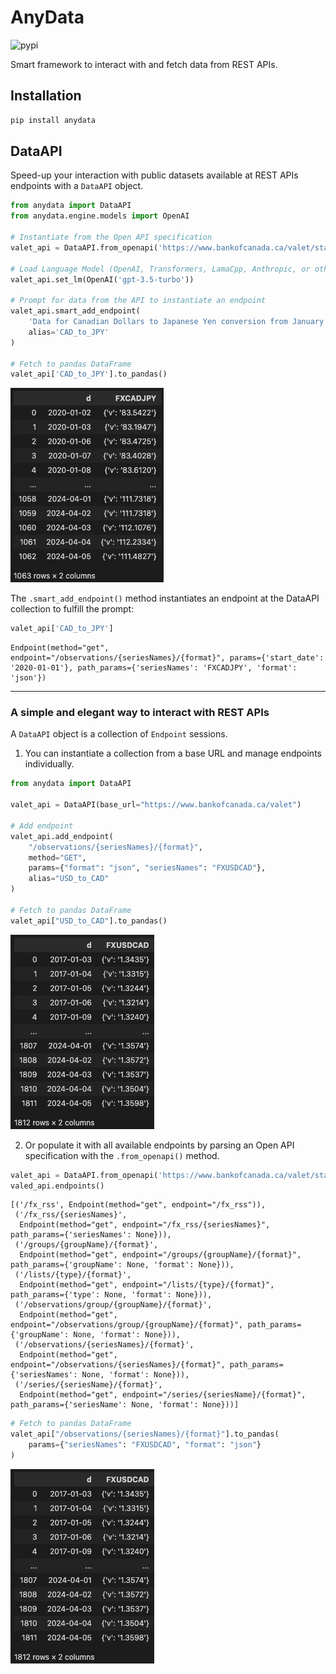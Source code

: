 # AnyData

![pypi](https://img.shields.io/pypi/v/anydata)

Smart framework to interact with and fetch data from REST APIs.

## Installation

```zsh
pip install anydata
```

## DataAPI

Speed-up your interaction with public datasets available at REST APIs endpoints with a `DataAPI` object.

```python
from anydata import DataAPI
from anydata.engine.models import OpenAI

# Instantiate from the Open API specification
valet_api = DataAPI.from_openapi('https://www.bankofcanada.ca/valet/static/swagger/api-en.yml')

# Load Language Model (OpenAI, Transformers, LamaCpp, Anthropic, or others...)
valet_api.set_lm(OpenAI('gpt-3.5-turbo'))

# Prompt for data from the API to instantiate an endpoint
valet_api.smart_add_endpoint(
    'Data for Canadian Dollars to Japanese Yen conversion from January 2020 onwards',
    alias='CAD_to_JPY'
)

# Fetch to pandas DataFrame
valet_api['CAD_to_JPY'].to_pandas()
```

![Pandas DataFrame with forex data from CAD to JPY](docs/images/df_example_01.png)

The `.smart_add_endpoint()` method instantiates an endpoint at the DataAPI collection to fulfill the prompt:

```python
valet_api['CAD_to_JPY']
```

```
Endpoint(method="get", endpoint="/observations/{seriesNames}/{format}", params={'start_date': '2020-01-01'}, path_params={'seriesNames': 'FXCADJPY', 'format': 'json'})
```

---

### A simple and elegant way to interact with REST APIs

A `DataAPI` object is a collection of `Endpoint` sessions.

1. You can instantiate a collection from a base URL and manage endpoints individually.

```python
from anydata import DataAPI

valet_api = DataAPI(base_url="https://www.bankofcanada.ca/valet")

# Add endpoint
valet_api.add_endpoint(
    "/observations/{seriesNames}/{format}",
    method="GET",
    params={"format": "json", "seriesNames": "FXUSDCAD"},
    alias="USD_to_CAD"
)

# Fetch to pandas DataFrame
valet_api["USD_to_CAD"].to_pandas()
```

![Pandas DataFrame with forex data from USD to CAD](docs/images/df_example_00.png)

2. Or populate it with all available endpoints by parsing an Open API specification with the `.from_openapi()` method.

```python
valet_api = DataAPI.from_openapi('https://www.bankofcanada.ca/valet/static/swagger/api-en.yml')
valed_api.endpoints()
```

```
[('/fx_rss', Endpoint(method="get", endpoint="/fx_rss")),
 ('/fx_rss/{seriesNames}',
  Endpoint(method="get", endpoint="/fx_rss/{seriesNames}", path_params={'seriesNames': None})),
 ('/groups/{groupName}/{format}',
  Endpoint(method="get", endpoint="/groups/{groupName}/{format}", path_params={'groupName': None, 'format': None})),
 ('/lists/{type}/{format}',
  Endpoint(method="get", endpoint="/lists/{type}/{format}", path_params={'type': None, 'format': None})),
 ('/observations/group/{groupName}/{format}',
  Endpoint(method="get", endpoint="/observations/group/{groupName}/{format}", path_params={'groupName': None, 'format': None})),
 ('/observations/{seriesNames}/{format}',
  Endpoint(method="get", endpoint="/observations/{seriesNames}/{format}", path_params={'seriesNames': None, 'format': None})),
 ('/series/{seriesName}/{format}',
  Endpoint(method="get", endpoint="/series/{seriesName}/{format}", path_params={'seriesName': None, 'format': None}))]
```

```python
# Fetch to pandas DataFrame
valet_api["/observations/{seriesNames}/{format}"].to_pandas(
    params={"seriesNames": "FXUSDCAD", "format": "json"}
)
```

![Pandas DataFrame with forex data from USD to CAD](docs/images/df_example_00.png)

